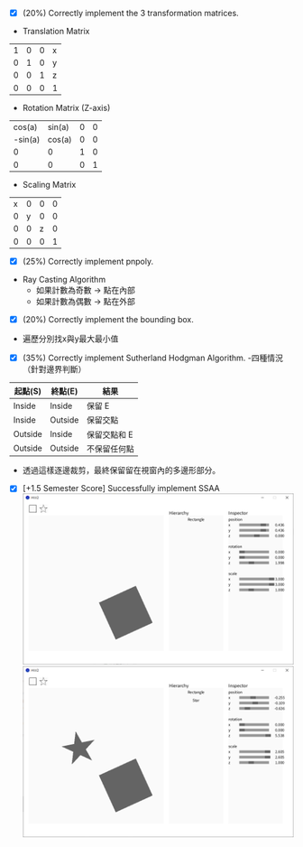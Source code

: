 - [x] (20%) Correctly implement the 3 transformation matrices.
- Translation Matrix

|||||
|--------|--------|--------|--------|
| 1 | 0 | 0 | x |
| 0 | 1 | 0 | y |
| 0 | 0 | 1 | z |
| 0 | 0 | 0 | 1 |
- Rotation Matrix (Z-axis)
  
|||||
|--------|--------|--------|--------|
| cos(a) | sin(a) | 0 | 0 |
| -sin(a) | cos(a) | 0 | 0 |
| 0 | 0 | 1 | 0 |
| 0 | 0 | 0 | 1 |
- Scaling Matrix
  
|||||
|--------|--------|--------|--------|
| x | 0 | 0 | 0 |
| 0 | y | 0 | 0 |
| 0 | 0 | z | 0 |
| 0 | 0 | 0 | 1 |

- [x] (25%) Correctly implement pnpoly.
- Ray Casting Algorithm
  - 如果計數為奇數 → 點在內部
  - 如果計數為偶數 → 點在外部
- [x] (20%) Correctly implement the bounding box.
- 遍歷分別找x與y最大最小值
- [x] (35%) Correctly implement Sutherland Hodgman Algorithm.
-四種情況（針對邊界判斷）

|起點(S)	|終點(E)	|結果|
|--------|--------|--------|
|Inside	|Inside	|保留 E|
|Inside	|Outside	|保留交點|
|Outside	|Inside	|保留交點和 E|
|Outside	|Outside	|不保留任何點|
- 透過這樣逐邊裁剪，最終保留留在視窗內的多邊形部分。
- [x] [+1.5 Semester Score] Successfully implement SSAA
![Rectangle](Lab2/picture/Rectangle.png)
![Rectangle&Star](Lab2/picture/Rectangle&Star.png)

